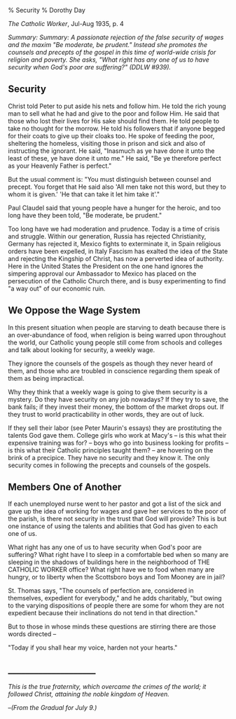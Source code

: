 % Security
% Dorothy Day

*The Catholic Worker*, Jul-Aug 1935, p. 4

*Summary: Summary: A passionate rejection of the false security of wages
and the maxim "Be moderate, be prudent." Instead she promotes the
counsels and precepts of the gospel in this time of world-wide crisis
for religion and poverty. She asks, "What right has any one of us to
have security when God's poor are suffering?" (DDLW \#939).*

Security
--------

Christ told Peter to put aside his nets and follow him. He told the
rich young man to sell what he had and give to the poor and follow Him.
He said that those who lost their lives for His sake should find them.
He told people to take no thought for the morrow. He told his followers
that if anyone begged for their coats to give up their cloaks too. He
spoke of feeding the poor, sheltering the homeless, visiting those in
prison and sick and also of instructing the ignorant. He said, "Inasmuch
as ye have done it unto the least of these, ye have done it unto me." He
said, "Be ye therefore perfect as your Heavenly Father is perfect."

But the usual comment is: "You must distinguish between counsel and
precept. You forget that He said also 'All men take not this word, but
they to whom it is given.' 'He that can take it let him take it'."

Paul Claudel said that young people have a hunger for the heroic, and
too long have they been told, "Be moderate, be prudent."

Too long have we had moderation and prudence. Today is a time of crisis
and struggle. Within our generation, Russia has rejected Christianity,
Germany has rejected it, Mexico fights to exterminate it, in Spain
religious orders have been expelled, in Italy Fascism has exalted the
idea of the State and rejecting the Kingship of Christ, has now a
perverted idea of authority. Here in the United States the President on
the one hand ignores the simpering approval our Ambassador to Mexico has
placed on the persecution of the Catholic Church there, and is busy
experimenting to find "a way out" of our economic ruin.

We Oppose the Wage System
-------------------------

In this present situation when people are starving to death because
there is an over-abundance of food, when religion is being warred upon
throughout the world, our Catholic young people still come from schools
and colleges and talk about looking for security, a weekly wage.

They ignore the counsels of the gospels as though they never heard of
them, and those who are troubled in conscience regarding them speak of
them as being impractical.

Why they think that a weekly wage is going to give them security is a
mystery. Do they have security on any job nowadays? If they try to save,
the bank fails; if they invest their money, the bottom of the market
drops out. If they trust to world practicability in other words, they
are out of luck.

If they sell their labor (see Peter Maurin's essays) they are
prostituting the talents God gave them. College girls who work at Macy's
– is this what their expensive training was for? – boys who go into
business looking for profits – is this what their Catholic principles
taught them? – are hovering on the brink of a precipice. They have no
security and they know it. The only security comes in following the
precepts and counsels of the gospels.

Members One of Another
----------------------

If each unemployed nurse went to her pastor and got a list of the sick
and gave up the idea of working for wages and gave her services to the
poor of the parish, is there not security in the trust that God will
provide? This is but one instance of using the talents and abilities
that God has given to each one of us.

What right has any one of us to have security when God's poor are
suffering? What right have I to sleep in a comfortable bed when so many
are sleeping in the shadows of buildings here in the neighborhood of THE
CATHOLIC WORKER office? What right have we to food when many are hungry,
or to liberty when the Scottsboro boys and Tom Mooney are in jail?

St. Thomas says, "The counsels of perfection are, considered in
themselves, expedient for everybody," and he adds charitably, "but owing
to the varying dispositions of people there are some for whom they are
not expedient because their inclinations do not tend in that direction."

But to those in whose minds these questions are stirring there are those
words directed –

"Today if you shall hear my voice, harden not your hearts."

## \_\_\_\_\_\_\_\_\_\_\_\_\_\_\_\_\_\_\_\_

*This is the true fraternity, which overcame the crimes of the world; it
followed Christ, attaining the noble kingdom of Heaven.*

–*(From the Gradual for July 9.)*
